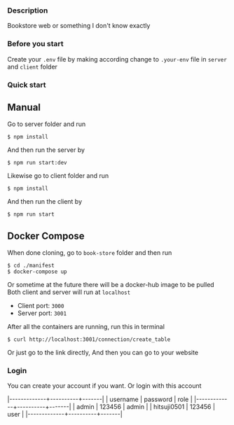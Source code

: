 ### Description

Bookstore web or something I don't know exactly

### Before you start

Create your `.env` file by making according change to `.your-env` file in `server` and `client` folder

### Quick start

## Manual

Go to server folder and run

```console
$ npm install
```

And then run the server by 

```console 
$ npm run start:dev
```

Likewise go to client folder and run

```console
$ npm install
```

And then run the client by 

```console 
$ npm run start
```

## Docker Compose

When done cloning, go to `book-store` folder and then run

``` console
$ cd ./manifest
$ docker-compose up
```

Or sometime at the future there will be a docker-hub image to be pulled  
Both client and server will run at `localhost`  

- Client port: `3000`
- Server port: `3001`

After all the containers are running, run this in terminal

``` console
$ curl http://localhost:3001/connection/create_table
```

Or just go to the link directly, And then you can go to your website

### Login

You can create your account if you want. Or login with this account  

|-------------+----------+-------|
| username    | password | role  |
|-------------+----------+-------|
| admin       |   123456 | admin |
| hitsuji0501 |   123456 | user  |
|-------------+----------+-------|
